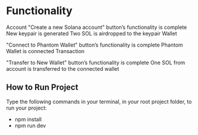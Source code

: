 # Functionality
Account
"Create a new Solana account" button’s functionality is complete
New keypair is generated
Two SOL is airdropped to the keypair
Wallet

"Connect to Phantom Wallet" button’s functionality is complete
Phantom Wallet is connected
Transaction

"Transfer to New Wallet" button’s functionality is complete
One SOL from account is transferred to the connected wallet

## How to Run Project
Type the following commands in your terminal, in your root project folder, to run your project:
- npm install
- npm run dev

